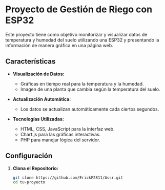 # Proyecto de Gestión de Riego con ESP32

Este proyecto tiene como objetivo monitorizar y visualizar datos de temperatura y humedad del suelo utilizando una ESP32 y presentando la información de manera gráfica en una página web.

## Características

- **Visualización de Datos:**
  - Gráficas en tiempo real para la temperatura y la humedad.
  - Imagen de una planta que cambia según la temperatura del suelo.

- **Actualización Automática:**
  - Los datos se actualizan automáticamente cada ciertos segundos.

- **Tecnologías Utilizadas:**
  - HTML, CSS, JavaScript para la interfaz web.
  - Chart.js para las gráficas interactivas.
  - PHP para manejar lógica del servidor.

## Configuración

1. **Clona el Repositorio:**
   ```bash
   git clone https://github.com/ErickF2811/Assr.git
   cd tu-proyecto
    ```

